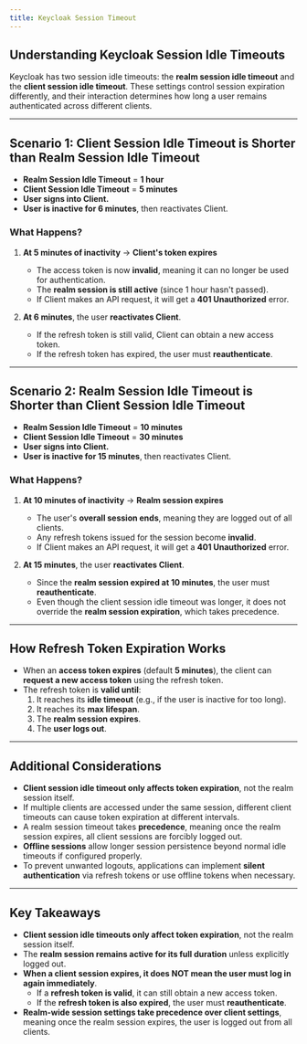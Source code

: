 ```yaml
---
title: Keycloak Session Timeout
---
```


## Understanding Keycloak Session Idle Timeouts

Keycloak has two session idle timeouts: the **realm session idle timeout** and the **client session idle timeout**. These settings control session expiration differently, and their interaction determines how long a user remains authenticated across different clients.

---

## Scenario 1: Client Session Idle Timeout is Shorter than Realm Session Idle Timeout

- **Realm Session Idle Timeout** = **1 hour**
- **Client Session Idle Timeout** = **5 minutes**
- **User signs into Client.**
- **User is inactive for 6 minutes**, then reactivates Client.

### What Happens?
1. **At 5 minutes of inactivity** → **Client's token expires**
   - The access token is now **invalid**, meaning it can no longer be used for authentication.
   - The **realm session is still active** (since 1 hour hasn't passed).
   - If Client makes an API request, it will get a **401 Unauthorized** error.

2. **At 6 minutes**, the user **reactivates Client**.
   - If the refresh token is still valid, Client can obtain a new access token.
   - If the refresh token has expired, the user must **reauthenticate**.

---

## Scenario 2: Realm Session Idle Timeout is Shorter than Client Session Idle Timeout

- **Realm Session Idle Timeout** = **10 minutes**
- **Client Session Idle Timeout** = **30 minutes**
- **User signs into Client.**
- **User is inactive for 15 minutes**, then reactivates Client.

### What Happens?
1. **At 10 minutes of inactivity** → **Realm session expires**
   - The user's **overall session ends**, meaning they are logged out of all clients.
   - Any refresh tokens issued for the session become **invalid**.
   - If Client makes an API request, it will get a **401 Unauthorized** error.

2. **At 15 minutes**, the user **reactivates Client**.
   - Since the **realm session expired at 10 minutes**, the user must **reauthenticate**.
   - Even though the client session idle timeout was longer, it does not override the **realm session expiration**, which takes precedence.

---

## How Refresh Token Expiration Works
- When an **access token expires** (default **5 minutes**), the client can **request a new access token** using the refresh token.
- The refresh token is **valid until**:
  1. It reaches its **idle timeout** (e.g., if the user is inactive for too long).
  2. It reaches its **max lifespan**.
  3. The **realm session expires**.
  4. The **user logs out**.

---

## Additional Considerations
- **Client session idle timeout only affects token expiration**, not the realm session itself.
- If multiple clients are accessed under the same session, different client timeouts can cause token expiration at different intervals.
- A realm session timeout takes **precedence**, meaning once the realm session expires, all client sessions are forcibly logged out.
- **Offline sessions** allow longer session persistence beyond normal idle timeouts if configured properly.
- To prevent unwanted logouts, applications can implement **silent authentication** via refresh tokens or use offline tokens when necessary.

---

## Key Takeaways
- **Client session idle timeouts only affect token expiration**, not the realm session itself.
- The **realm session remains active for its full duration** unless explicitly logged out.
- **When a client session expires, it does NOT mean the user must log in again immediately**.
  - If a **refresh token is valid**, it can still obtain a new access token.
  - If the **refresh token is also expired**, the user must **reauthenticate**.
- **Realm-wide session settings take precedence over client settings**, meaning once the realm session expires, the user is logged out from all clients.

